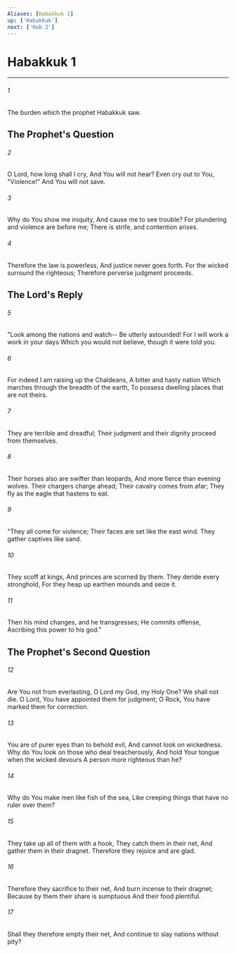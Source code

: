```yaml
---
Aliases: [Habakkuk 1]
up: ['Habakkuk']
next: ['Hab 2']
---
```

# Habakkuk 1

***


###### 1 
The burden which the prophet Habakkuk saw.

## The Prophet's Question 

###### 2 
O Lord, how long shall I cry, And You will not hear? Even cry out to You, "Violence!" And You will not save. 

###### 3 
Why do You show me iniquity, And cause me to see trouble? For plundering and violence are before me; There is strife, and contention arises. 

###### 4 
Therefore the law is powerless, And justice never goes forth. For the wicked surround the righteous; Therefore perverse judgment proceeds.

## The Lord's Reply 

###### 5 
"Look among the nations and watch-- Be utterly astounded! For I will work a work in your days Which you would not believe, though it were told you. 

###### 6 
For indeed I am raising up the Chaldeans, A bitter and hasty nation Which marches through the breadth of the earth, To possess dwelling places that are not theirs. 

###### 7 
They are terrible and dreadful; Their judgment and their dignity proceed from themselves. 

###### 8 
Their horses also are swifter than leopards, And more fierce than evening wolves. Their chargers charge ahead; Their cavalry comes from afar; They fly as the eagle that hastens to eat. 

###### 9 
"They all come for violence; Their faces are set like the east wind. They gather captives like sand. 

###### 10 
They scoff at kings, And princes are scorned by them. They deride every stronghold, For they heap up earthen mounds and seize it. 

###### 11 
Then his mind changes, and he transgresses; He commits offense, Ascribing this power to his god." 

## The Prophet's Second Question 

###### 12 
Are You not from everlasting, O Lord my God, my Holy One? We shall not die. O Lord, You have appointed them for judgment; O Rock, You have marked them for correction. 

###### 13 
You are of purer eyes than to behold evil, And cannot look on wickedness. Why do You look on those who deal treacherously, And hold Your tongue when the wicked devours A person more righteous than he? 

###### 14 
Why do You make men like fish of the sea, Like creeping things that have no ruler over them? 

###### 15 
They take up all of them with a hook, They catch them in their net, And gather them in their dragnet. Therefore they rejoice and are glad. 

###### 16 
Therefore they sacrifice to their net, And burn incense to their dragnet; Because by them their share is sumptuous And their food plentiful. 

###### 17 
Shall they therefore empty their net, And continue to slay nations without pity?
